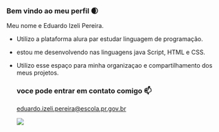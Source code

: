 ### Bem vindo  ao meu perfil 🌒

Meu nome e Eduardo Izeli Pereira.

- Utilizo a plataforma alura par estudar linguagem de programação.
- estou me desenvolvendo nas linguagens java Script, HTML e CSS.
- Utilizo esse espaço para minha organizaçao e compartilhamento dos meus projetos.

  ### voce pode entrar em contato comigo 📫
  eduardo.izeli.pereira@escola.pr.gov.br

  ![](https://media.tenor.com/PKKCAakpBZIAAAAC/neyney-neymar.gif)

  
